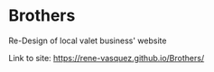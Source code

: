 # Brothers

Re-Design of local valet business' website

Link to site: https://rene-vasquez.github.io/Brothers/

